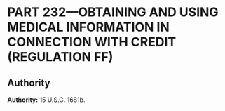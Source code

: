 # PART 232—OBTAINING AND USING MEDICAL INFORMATION IN CONNECTION WITH CREDIT (REGULATION FF)


## Authority

**Authority:** 15 U.S.C. 1681b.


